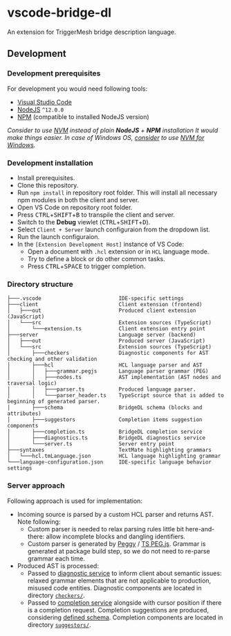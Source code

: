 # vscode-bridge-dl

An extension for TriggerMesh bridge description language.

## Development
### Development prerequisites

For development you would need following tools:
- [Visual Studio Code](https://code.visualstudio.com/)
- [NodeJS](https://nodejs.org/en/) `^12.0.0`
- [NPM](https://www.npmjs.com/package/npm) (compatible to installed NodeJS version)

_Consider to use [NVM](https://github.com/nvm-sh/nvm) instead of plain **NodeJS** + **NPM** installation It would make things easier. In case of Windows OS, [consider](https://docs.microsoft.com/en-us/windows/dev-environment/javascript/nodejs-on-windows) to use [NVM for Windows](https://github.com/coreybutler/nvm-windows)._

### Development installation

- Install prerequisites.
- Clone this repository.
- Run `npm install` in repository root folder. This will install all necessary npm modules in both the client and server.
- Open VS Code on repository root folder.
- Press <kbd>CTRL</kbd>+<kbd>SHIFT</kbd>+<kbd>B</kbd> to transpile the client and server.
- Switch to the **Debug** viewlet (<kbd>CTRL</kbd>+<kbd>SHIFT</kbd>+<kbd>D</kbd>).
- Select `Client + Server` launch configuraion from the dropdown list.
- Run the launch configuraion.
- In the `[Extension Development Host]` instance of VS Code:
  - Open a document with `.hcl` extension or in `HCL` language mode.
  - Try to define a block or do other common tasks.
  - Press <kbd>CTRL</kbd>+<kbd>SPACE</kbd> to trigger completion.

### Directory structure

```text
├───.vscode                         IDE-specific settings
├───client                          Client extension (frontend)
│   ├───out                         Produced client extension (JavaScript)
│   └───src                         Extension sources (TypeScript)
│       └───extension.ts            Client extension entry point
├───server                          Language server (backend)
│   ├───out                         Produced server (JavaScript)
│   └───src                         Extension sources (TypeScript)
│       ├───checkers                Diagnostic components for AST checking and other validation
│       ├───hcl                     HCL language parser and AST
│       │   ├───grammar.pegjs       Language parser grammar (PEG)
│       │   ├───nodes.ts            AST implementation (AST nodes and traversal logic)
│       │   ├───parser.ts           Produced language parser.
│       │   └───parser_header.ts    TypeScript source that is added to beginning of generated parser.
│       ├───schema                  BridgeDL schema (blocks and attributes)
│       ├───suggestors              Completion items suggestion components
│       ├───completion.ts           BridgeDL completion service
│       ├───diagnostics.ts          BridgeDL diagnostics service
│       └───server.ts               Server entry point
├───syntaxes                        TextMate highlighting grammars
│   └───hcl.tmLanguage.json         HCL language highlighting grammar
└───language-configuration.json     IDE-specific language behavior settings
```

### Server approach

Following approach is used for implementation:
- Incoming source is parsed by a custom HCL parser and returns AST. Note following:
  - Custom parser is needed to relax parsing rules little bit here-and-there: allow incomplete blocks and dangling identifiers.
  - Custom parser is generated by [Peggy](https://github.com/peggyjs/peggy) / [TS PEG.js](https://github.com/metadevpro/ts-pegjs). Grammar is generated at package build step, so we do not need to re-parse grammar each time.
- Produced AST is processed:
  - Passed to [diagnostic service](https://github.com/triggermesh/vscode-bridge-dl/blob/main/server/src/diagnostics.ts) to inform client about semantic issues: relaxed grammar elements that are not applicable to production, misused code entities. Diagnostic components are located in directory [`checkers/`](https://github.com/triggermesh/vscode-bridge-dl/tree/main/server/src/checkers).
  - Passed to [completion service](https://github.com/triggermesh/vscode-bridge-dl/blob/main/server/src/completion.ts) alongside with cursor position if there is a completion request. Completion suggestions are produced, considering [defined schema](https://github.com/triggermesh/vscode-bridge-dl/blob/main/server/src/schema/data.ts). Completion components are located in directory [`suggestors/`](https://github.com/triggermesh/vscode-bridge-dl/tree/main/server/src/suggestors).
